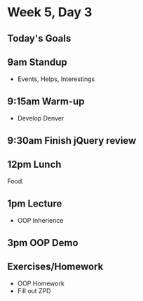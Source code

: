 # Week 5, Day 3

## Today's Goals

## 9am Standup

- Events, Helps, Interestings

## 9:15am Warm-up

- Develop Denver

## 9:30am Finish jQuery review

## 12pm Lunch

Food.

## 1pm Lecture

- OOP Inherience

## 3pm OOP Demo

## Exercises/Homework

- OOP Homework
- Fill out ZPD
